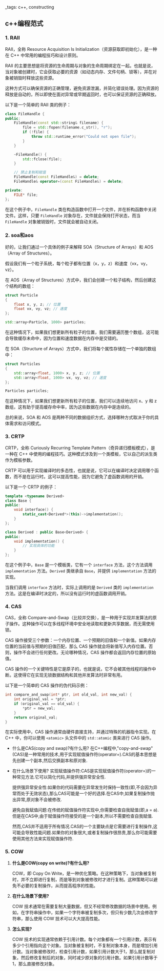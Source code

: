  _tags: c++, constructing


## c++编程范式

### 1. RAII
RAII，全称 Resource Acquisition Is Initialization（资源获取即初始化），是一种在 C++ 中常用的编程技巧和设计原则。

RAII 的主要思想是将资源的生命周期与对象的生命周期绑定在一起。也就是说，当对象被创建时，它会获取必要的资源（如动态内存、文件句柄、锁等），并在对象被销毁时释放这些资源。

这种方式可以确保资源的正确管理，避免资源泄漏，并简化错误处理。因为资源的释放是自动的，所以即使在面对异常或早期返回时，也可以保证资源的正确释放。

以下是一个简单的 RAII 类的例子：

```cpp
class FileHandle {
public:
    FileHandle(const std::string& filename) {
        file = std::fopen(filename.c_str(), "r");
        if (!file) {
            throw std::runtime_error("Could not open file");
        }
    }

    ~FileHandle() {
        std::fclose(file);
    }

    // 禁止复制和赋值
    FileHandle(const FileHandle&) = delete;
    FileHandle& operator=(const FileHandle&) = delete;

private:
    FILE* file;
};
```

在这个例子中，`FileHandle` 类在构造函数中打开一个文件，并在析构函数中关闭文件。这样，只要 `FileHandle` 对象存在，文件就会保持打开状态，而当 `FileHandle` 对象被销毁时，文件就会被自动关闭。

### 2. soa和aos
好的，让我们通过一个具体的例子来解释 SOA（Structure of Arrays）和 AOS（Array of Structures）。

假设我们有一个粒子系统，每个粒子都有位置（x，y，z）和速度（vx，vy，vz）。

在 AOS（Array of Structures）方式中，我们会创建一个粒子结构，然后创建这个结构的数组：

```cpp
struct Particle
{
    float x, y, z; // 位置
    float vx, vy, vz; // 速度
};

std::array<Particle, 1000> particles;
```

在这种情况下，如果我们想更新所有粒子的位置，我们需要遍历整个数组，这可能会导致缓存未命中，因为位置和速度数据在内存中是交错的。

在 SOA（Structure of Arrays）方式中，我们将每个属性存储在一个单独的数组中：

```cpp
struct Particles
{
    std::array<float, 1000> x, y, z; // 位置
    std::array<float, 1000> vx, vy, vz; // 速度
};

Particles particles;
```

在这种情况下，如果我们想更新所有粒子的位置，我们可以连续地访问 x、y 和 z 数组，这有助于提高缓存命中率，因为这些数据在内存中是连续的。

总的来说，SOA 和 AOS 是两种不同的数据组织方式，选择哪种方式取决于你的具体需求和访问模式。

### 3. CRTP
CRTP，全称 Curiously Recurring Template Pattern（奇异递归模板模式），是一种在 C++ 中使用的编程技巧。这种模式涉及到一个类模板，它以自己的派生类作为模板参数。

CRTP 可以用于实现编译时的多态性，也就是说，它可以在编译时决定调用哪个函数，而不是在运行时。这可以提高性能，因为它避免了虚函数调用的开销。

以下是一个 CRTP 的例子：

```cpp
template <typename Derived>
class Base {
public:
    void interface() {
        static_cast<Derived*>(this)->implementation();
    }
};

class Derived : public Base<Derived> {
public:
    void implementation() {
        // 实现具体的功能
    }
};
```

在这个例子中，`Base` 是一个模板类，它有一个 `interface` 方法，这个方法调用 `implementation` 方法。`Derived` 类继承自 `Base`，并提供 `implementation` 方法的实现。

当我们调用 `interface` 方法时，实际上调用的是 `Derived` 类的 `implementation` 方法。这是在编译时决定的，所以没有运行时的虚函数调用开销。

### 4. CAS
CAS，全称 Compare-and-Swap（比较并交换），是一种用于实现并发算法的原子操作。这种操作可以在多线程环境中安全地读取和更新共享数据，而无需使用锁。

CAS 操作接受三个参数：一个内存位置、一个预期的旧值和一个新值。如果内存位置的当前值与预期的旧值匹配，那么 CAS 操作就会将新值写入内存位置。否则，操作不会进行任何更改。无论哪种情况，CAS 操作都会返回内存位置的原始值。

CAS 操作的一个关键特性是它是原子的，也就是说，它不会被其他线程的操作中断。这使得它在实现无锁数据结构和其他并发算法时非常有用。

以下是一个简单的 CAS 操作的伪代码示例：

```cpp
int compare_and_swap(int* ptr, int old_val, int new_val) {
    int original_val = *ptr;
    if (original_val == old_val) {
        *ptr = new_val;
    }
    return original_val;
}
```

在实际使用中，CAS 操作通常由硬件直接支持，并通过特殊的机器指令实现。在 C++ 中，你可以使用 `<atomic>` 头文件中的 `std::atomic` 类来进行 CAS 操作。


* 什么是CAS(copy and swap)?有什么用?
  在C++编程中,"copy-and-swap"(CAS)是一种常用的技术,用于实现赋值操作符(operator=).CAS的基本思想是先创建一个副本,然后交换副本和原对象.


* 在什么场景下使用?
  实现赋值操作符:CAS是实现赋值操作符(operator=)的一种常见方法.它可以简化代码,并提供强异常安全性.

  提供强异常安全性:如果你的代码需要在异常发生时保持一致性(即,不会因为异常而处于无效状态),那么CAS可能是一个好的选择.在CAS中,如果复制操作抛出异常,原对象不会被修改.

  避免自我赋值问题:在传统的赋值操作符实现中,你需要检查自我赋值(即,a = a).但是在CAS中,由于赋值操作符接受的是一个副本,所以不需要检查自我赋值.

  然而,CAS并不适用于所有情况.CAS的一个主要缺点是它需要进行复制操作,这可能会导致性能问题.如果你的对象很大,或者复制操作很昂贵,那么你可能需要使用其他方法来实现赋值操作符.

### 5. COW

1. **什么是COW(copy on write)?有什么用?**

   COW，即 Copy On Write，是一种优化策略。在这种策略下，当对象被复制时，并不立即进行复制，而是等到对象被修改时才进行复制。这种策略可以避免不必要的复制操作，从而提高程序的性能。

2. **在什么场景下使用?**

   COW 技术通常在需要复制大量数据，但又不经常修改数据的场景中使用。例如，在字符串操作中，如果一个字符串被复制多次，但只有少数几次会修改字符串，那么使用 COW 技术可以大大提高性能。

3. **怎么实现?**

   COW 技术的实现通常依赖于引用计数。每个对象都有一个引用计数，表示有多少个引用指向这个对象。当对象被复制时，不复制对象本身，而是增加引用计数。当对象被修改时，检查引用计数，如果引用计数大于1，那么就复制对象，然后修改复制后的对象，同时减少原对象的引用计数。如果引用计数等于1，那么直接修改对象。

